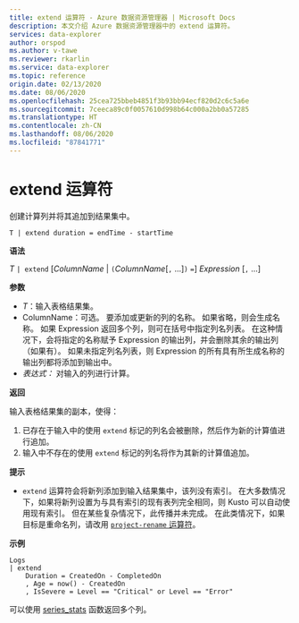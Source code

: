 ```yaml
---
title: extend 运算符 - Azure 数据资源管理器 | Microsoft Docs
description: 本文介绍 Azure 数据资源管理器中的 extend 运算符。
services: data-explorer
author: orspod
ms.author: v-tawe
ms.reviewer: rkarlin
ms.service: data-explorer
ms.topic: reference
origin.date: 02/13/2020
ms.date: 08/06/2020
ms.openlocfilehash: 25cea725bbeb4851f3b93bb94ecf820d2c6c5a6e
ms.sourcegitcommit: 7ceeca89c0f0057610d998b64c000a2bb0a57285
ms.translationtype: HT
ms.contentlocale: zh-CN
ms.lasthandoff: 08/06/2020
ms.locfileid: "87841771"
---
```

# <a name="extend-operator"></a>extend 运算符

创建计算列并将其追加到结果集中。

```kusto
T | extend duration = endTime - startTime
```

**语法**

*T* `| extend` [*ColumnName* | `(`*ColumnName*[`,` ...]`)` `=`] *Expression* [`,` ...]

**参数**

* *T*：输入表格结果集。
* ColumnName：可选。 要添加或更新的列的名称。 如果省略，则会生成名称。 如果 Expression 返回多个列，则可在括号中指定列名列表。 在这种情况下，会将指定的名称赋予 Expression 的输出列，并会删除其余的输出列（如果有）。 如果未指定列名列表，则 Expression 的所有具有所生成名称的输出列都将添加到输出中。
* *表达式：* 对输入的列进行计算。

**返回**

输入表格结果集的副本，使得：
1. 已存在于输入中的使用 `extend` 标记的列名会被删除，然后作为新的计算值进行追加。
2. 输入中不存在的使用 `extend` 标记的列名将作为其新的计算值追加。

**提示**

* `extend` 运算符会将新列添加到输入结果集中，该列没有索引。 在大多数情况下，如果将新列设置为与具有索引的现有表列完全相同，则 Kusto 可以自动使用现有索引。 但在某些复杂情况下，此传播并未完成。 在此类情况下，如果目标是重命名列，请改用 [`project-rename` 运算符](projectrenameoperator.md)。

**示例**

```kusto
Logs
| extend
    Duration = CreatedOn - CompletedOn
    , Age = now() - CreatedOn
    , IsSevere = Level == "Critical" or Level == "Error"
```

可以使用 [series_stats](series-statsfunction.md) 函数返回多个列。